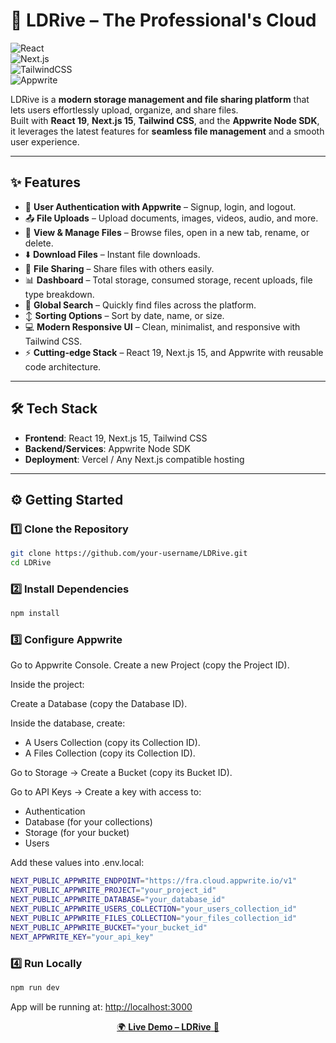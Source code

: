 # 🚀 LDRive – The Professional's Cloud

![React](https://img.shields.io/badge/React-19-61DAFB?logo=react&logoColor=white)  
![Next.js](https://img.shields.io/badge/Next.js-15-000000?logo=next.js&logoColor=white)  
![TailwindCSS](https://img.shields.io/badge/TailwindCSS-4-38B2AC?logo=tailwind-css&logoColor=white)  
![Appwrite](https://img.shields.io/badge/Appwrite-Cloud-F02E65?logo=appwrite&logoColor=white)

LDRive is a **modern storage management and file sharing platform** that lets users effortlessly upload, organize, and share files.  
Built with **React 19**, **Next.js 15**, **Tailwind CSS**, and the **Appwrite Node SDK**, it leverages the latest features for **seamless file management** and a smooth user experience.

---

## ✨ Features

- 🔐 **User Authentication with Appwrite** – Signup, login, and logout.
- 📤 **File Uploads** – Upload documents, images, videos, audio, and more.
- 📂 **View & Manage Files** – Browse files, open in a new tab, rename, or delete.
- ⬇️ **Download Files** – Instant file downloads.
- 🔗 **File Sharing** – Share files with others easily.
- 📊 **Dashboard** – Total storage, consumed storage, recent uploads, file type breakdown.
- 🔎 **Global Search** – Quickly find files across the platform.
- ↕️ **Sorting Options** – Sort by date, name, or size.
- 💻 **Modern Responsive UI** – Clean, minimalist, and responsive with Tailwind CSS.
- ⚡ **Cutting-edge Stack** – React 19, Next.js 15, and Appwrite with reusable code architecture.

---

## 🛠️ Tech Stack

- **Frontend**: React 19, Next.js 15, Tailwind CSS
- **Backend/Services**: Appwrite Node SDK
- **Deployment**: Vercel / Any Next.js compatible hosting

---

## ⚙️ Getting Started

### 1️⃣ Clone the Repository

```bash
git clone https://github.com/your-username/LDRive.git
cd LDRive
```

### 2️⃣ Install Dependencies

```bash
npm install
```

### 3️⃣ Configure Appwrite

Go to Appwrite Console.
Create a new Project (copy the Project ID).

Inside the project:

Create a Database (copy the Database ID).

Inside the database, create:

- A Users Collection (copy its Collection ID).
- A Files Collection (copy its Collection ID).

Go to Storage → Create a Bucket (copy its Bucket ID).

Go to API Keys → Create a key with access to:

- Authentication
- Database (for your collections)
- Storage (for your bucket)
- Users

Add these values into .env.local:

```bash
NEXT_PUBLIC_APPWRITE_ENDPOINT="https://fra.cloud.appwrite.io/v1"
NEXT_PUBLIC_APPWRITE_PROJECT="your_project_id"
NEXT_PUBLIC_APPWRITE_DATABASE="your_database_id"
NEXT_PUBLIC_APPWRITE_USERS_COLLECTION="your_users_collection_id"
NEXT_PUBLIC_APPWRITE_FILES_COLLECTION="your_files_collection_id"
NEXT_PUBLIC_APPWRITE_BUCKET="your_bucket_id"
NEXT_APPWRITE_KEY="your_api_key"
```

### 4️⃣ Run Locally
```bash
npm run dev
```
App will be running at: <a href="http://localhost:3000" target="_blank">http://localhost:3000</a>

<p align="center">
  <a href="https://ldrive.netlify.app" target="_blank">
    🌍 <b>Live Demo – LDRive</b> 🚀
  </a>
</p>
